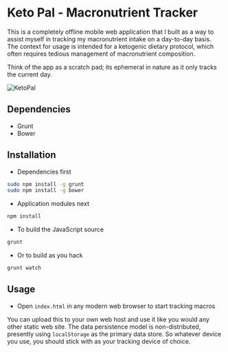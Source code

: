 # Keto Pal - Macronutrient Tracker

This is a completely offline mobile web application that I built as a way to
assist myself in tracking my macronutrient intake on a day-to-day basis. The
context for usage is intended for a ketogenic dietary protocol, which often
requires tedious management of macronutrient composition.

Think of the app as a scratch pad; its ephemeral in nature as it only tracks
the current day.

![KetoPal](https://s3.amazonaws.com/spmurraydata/images/ketopal.png)

## Dependencies

- Grunt
- Bower

## Installation

- Dependencies first
```bash
sudo npm install -g grunt
sudo npm install -g bower
```

- Application modules next
```bash
npm install
```

- To build the JavaScript source
```bash
grunt
```

- Or to build as you hack
```bash
grunt watch
```

## Usage

- Open `index.html` in any modern web browser to start tracking macros

You can upload this to your own web host and use it like you would any other
static web site. The data persistence model is non-distributed, presently using
`localStorage` as the primary data store. So whatever device you use, you should
stick with as your tracking device of choice.
